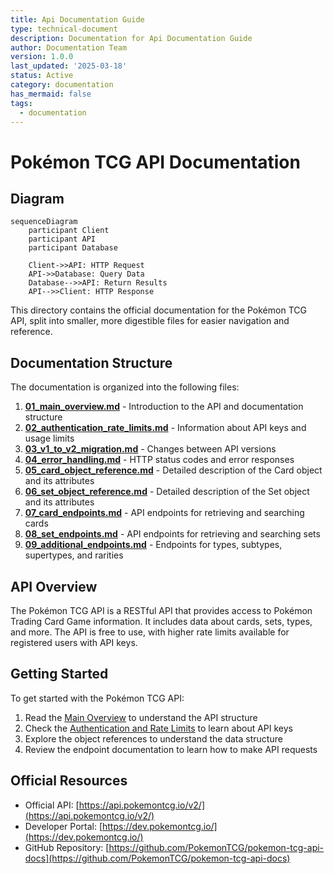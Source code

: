 ```yaml
---
title: Api Documentation Guide
type: technical-document
description: Documentation for Api Documentation Guide
author: Documentation Team
version: 1.0.0
last_updated: '2025-03-18'
status: Active
category: documentation
has_mermaid: false
tags:
  - documentation
---
```


# Pokémon TCG API Documentation

## Diagram

```mermaid
sequenceDiagram
    participant Client
    participant API
    participant Database
    
    Client->>API: HTTP Request
    API->>Database: Query Data
    Database-->>API: Return Results
    API-->>Client: HTTP Response
```

This directory contains the official documentation for the Pokémon TCG API, split into smaller, more digestible files for easier navigation and reference.

## Documentation Structure

The documentation is organized into the following files:

1. **[01_main_overview.md](01_main_overview.md)** - Introduction to the API and documentation structure
2. **[02_authentication_rate_limits.md](02_authentication_rate_limits.md)** - Information about API keys and usage limits
3. **[03_v1_to_v2_migration.md](03_v1_to_v2_migration.md)** - Changes between API versions
4. **[04_error_handling.md](04_error_handling.md)** - HTTP status codes and error responses
5. **[05_card_object_reference.md](05_card_object_reference.md)** - Detailed description of the Card object and its attributes
6. **[06_set_object_reference.md](06_set_object_reference.md)** - Detailed description of the Set object and its attributes
7. **[07_card_endpoints.md](07_card_endpoints.md)** - API endpoints for retrieving and searching cards
8. **[08_set_endpoints.md](08_set_endpoints.md)** - API endpoints for retrieving and searching sets
9. **[09_additional_endpoints.md](09_additional_endpoints.md)** - Endpoints for types, subtypes, supertypes, and rarities

## API Overview

The Pokémon TCG API is a RESTful API that provides access to Pokémon Trading Card Game information. It includes data about cards, sets, types, and more. The API is free to use, with higher rate limits available for registered users with API keys.

## Getting Started

To get started with the Pokémon TCG API:

1. Read the [Main Overview](01_main_overview.md) to understand the API structure
2. Check the [Authentication and Rate Limits](02_authentication_rate_limits.md) to learn about API keys
3. Explore the object references to understand the data structure
4. Review the endpoint documentation to learn how to make API requests

## Official Resources

- Official API: [https://api.pokemontcg.io/v2/](https://api.pokemontcg.io/v2/)
- Developer Portal: [https://dev.pokemontcg.io/](https://dev.pokemontcg.io/)
- GitHub Repository: [https://github.com/PokemonTCG/pokemon-tcg-api-docs](https://github.com/PokemonTCG/pokemon-tcg-api-docs)